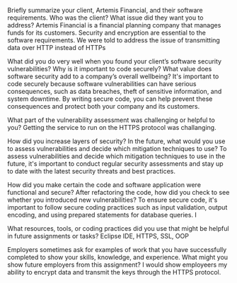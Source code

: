 Briefly summarize your client, Artemis Financial, and their software requirements. Who was the client? What issue did they want you to address?
Artemis Financial is a financial planning company that manages funds for its customers. Security and encryption are essential to the software requirements. We were told to address the issue of transmitting data over HTTP instead of HTTPs


What did you do very well when you found your client’s software security vulnerabilities? Why is it important to code securely? What value does software security add to a company’s overall wellbeing?
It's important to code securely because software vulnerabilities can have serious consequences, such as data breaches, theft of sensitive information, and system downtime. By writing secure code, you can help prevent these consequences and protect both your company and its customers.

What part of the vulnerability assessment was challenging or helpful to you?
Getting the service to run on the HTTPS protocol was challanging. 


How did you increase layers of security? In the future, what would you use to assess vulnerabilities and decide which mitigation techniques to use?
To assess vulnerabilities and decide which mitigation techniques to use in the future, it's important to conduct regular security assessments and stay up to date with the latest security threats and best practices.

How did you make certain the code and software application were functional and secure? After refactoring the code, how did you check to see whether you introduced new vulnerabilities?
To ensure secure code, it's important to follow secure coding practices such as input validation, output encoding, and using prepared statements for database queries. I

What resources, tools, or coding practices did you use that might be helpful in future assignments or tasks?
Eclipse IDE, HTTPS, SSL, OOP


Employers sometimes ask for examples of work that you have successfully completed to show your skills, knowledge, and experience. What might you show future employers from this assignment?
I would show employeers my ability to encrypt data and transmit the keys through the HTTPS protocol. 

